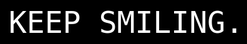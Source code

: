 <!DOCTYPE html>
<html lang="en">
<head>
    <meta charset="UTF-8">
    <meta name="viewport" content="width=device-width, initial-scale=1.0">
    <title>Keep Smiling</title>
    <style>
        body {
            background-color: black;
            color: white;
            font-family: 'Pixel', monospace;
            display: flex;
            justify-content: center;
            align-items: center;
            height: 100vh;
            margin: 0;
            font-size: 48px;
        }
        @keyframes flicker {
            0%, 100% { opacity: 1; }
            50% { opacity: 0; }
        }
        .flicker {
            animation: flicker 3s infinite;
        }
    </style>
</head>
<body>
    <div class="flicker">KEEP SMILING.</div>
</body>
</html>
